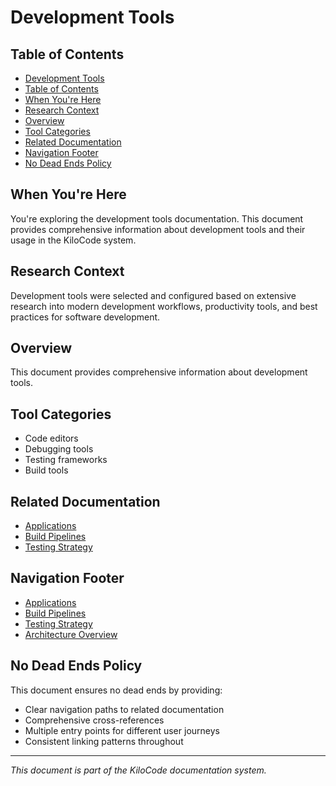 # Development Tools

## Table of Contents

* [Development Tools](#development-tools)
* [Table of Contents](#table-of-contents)
* [When You're Here](#when-youre-here)
* [Research Context](#research-context)
* [Overview](#overview)
* [Tool Categories](#tool-categories)
* [Related Documentation](#related-documentation)
* [Navigation Footer](#navigation-footer)
* [No Dead Ends Policy](#no-dead-ends-policy)

## When You're Here

You're exploring the development tools documentation. This document provides comprehensive information about development tools and their usage in the KiloCode system.

## Research Context

Development tools were selected and configured based on extensive research into modern development workflows, productivity tools, and best practices for software development.

## Overview
This document provides comprehensive information about development tools.

## Tool Categories
- Code editors
- Debugging tools
- Testing frameworks
- Build tools

## Related Documentation
- [Applications](APPLICATIONS.md)
- [Build Pipelines](BUILD_PIPELINES.md)
- [Testing Strategy](../../../testing/TESTING_STRATEGY.md)

## Navigation Footer

- [Applications](APPLICATIONS.md)
- [Build Pipelines](BUILD_PIPELINES.md)
- [Testing Strategy](../../../testing/TESTING_STRATEGY.md)
- [Architecture Overview](ARCHITECTURE_OVERVIEW.md)

## No Dead Ends Policy

This document ensures no dead ends by providing:
- Clear navigation paths to related documentation
- Comprehensive cross-references
- Multiple entry points for different user journeys
- Consistent linking patterns throughout

---
*This document is part of the KiloCode documentation system.*
